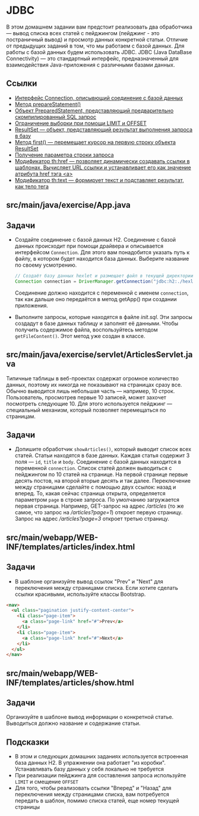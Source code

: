 # JDBC

В этом домашнем задании вам предстоит реализовать два обработчика — вывод списка всех статей с пейджингом (пейджинг - это постраничный вывод) и просмотр данных конкретной статьи. Отличие от предыдущих заданий в том, что мы работаем с базой данных. Для работы с базой данных будем использовать JDBC. JDBC (Java DataBase Connectivity) — это стандартный интерфейс, предназначенный для взаимодействия Java-приложения с различными  базами данных.

## Ссылки

* [Интерфейс Connection, описывющий соединение с базой данных](https://docs.oracle.com/en/java/javase/11/docs/api/java.sql/java/sql/Connection.html)
* [Метод prepareStatement()](https://docs.oracle.com/en/java/javase/11/docs/api/java.sql/java/sql/Connection.html#prepareStatement(java.lang.String))
* [Объект PreparedStatement, представляющий предварительно скомпилированный SQL запрос](https://docs.oracle.com/en/java/javase/11/docs/api/java.sql/java/sql/PreparedStatement.html)
* [Ограничение выборки при помощи LIMIT и OFFSET](https://ru.hexlet.io/courses/rdb-basics/lessons/limit/theory_unit)
* [ResultSet — объект, представляющий результат выполнения запроса в базу](https://docs.oracle.com/en/java/javase/11/docs/api/java.sql/java/sql/ResultSet.html)
* [Метод first() — перемещает курсор на первую строку объекта ResultSet](https://docs.oracle.com/javase/8/docs/api/java/sql/ResultSet.html#first--)
* [Получение параметра строки запроса](https://javaee.github.io/javaee-spec/javadocs/javax/servlet/ServletRequest.html#getParameter-java.lang.String-)
* [Модификатор th:href — позволяет динамически создавать ссылки в шаблонах. Вычисляет URL ссылки и устанавливает его как значение атрибута href тэга \<a\>](https://www.thymeleaf.org/doc/tutorials/3.0/usingthymeleaf.html#link-urls)
* [Модификатор th:text — формирует текст и подставляет результат, как тело тега](https://www.thymeleaf.org/doc/tutorials/3.0/usingthymeleaf.html#using-texts)

## src/main/java/exercise/App.java

## Задачи

* Создайте соединение с базой данных H2. Соединение с базой данных происходит при помощи драйвера и описывается интерфейсом `Connection`. Для этого вам понадобится указать путь к файлу, в котором будет находится база данных. Выберите название по своему усмотрению.

  ```java
  // Создаёт базу данных hexlet и размещает файл в текущей директории
  Connection connection = DriverManager.getConnection("jdbc:h2:./hexlet");
  ```

  Соединение должно находится с переменной с именем `connection`, так как дальше оно передаётся в метод getApp() при создании приложения.

* Выполните запросы, которые находятся в файле *init.sql*. Эти запросы создадут в базе данных таблицу и заполнят её данными. Чтобы получить содержимое файла, воспользуйтесь методом `getFileContent()`. Этот метод уже создан в классе.

## src/main/java/exercise/servlet/ArticlesServlet.java

Типичные таблицы в веб-проектах содержат огромное количество данных, поэтому их никогда не показывают на страницах сразу все. Обычно выводится лишь небольшая часть — например, 10 строк. Пользователь, просмотрев первые 10 записей, может захочет посмотреть следующие 10. Для этого используется пейджинг — специальный механизм, который позволяет перемещаться по страницам.

## Задачи

* Допишите обработчик `showArticles()`, который выводит список всех статей. Статьи находятся в базе данных. Каждая статья содержит 3 поля — `id`, `title` и `body`. Соединение с базой данных находится в переменной `connection`. Список статей должен выводиться с пейджингом по 10 статей на странице. На первой странице первые десять постов, на второй вторые десять и так далее. Переключение между страницами сделайте с помощью двух ссылок: назад и вперед. То, какая сейчас страница открыта, определяется параметром `page` в строке запроса. По умолчанию загружается первая страница. Например, GET-запрос на адрес */articles* (то же самое, что запрос на */articles?page=1*) откроет первую страницу. Запрос на адрес */articles?page=3* откроет третью страницу.

## src/main/webapp/WEB-INF/templates/articles/index.html

## Задачи

* В шаблоне организуйте вывод ссылок "Prev" и "Next" для переключения между страницами списка. Если хотите сделать ссылки красивыми, используйте классы Bootstrap.

```html
<nav>
  <ul class="pagination justify-content-center">
    <li class="page-item">
      <a class="page-link" href="#">Prev</a>
    </li>
    <li class="page-item">
      <a class="page-link" href="#">Next</a>
    </li>
  </ul>
</nav>
```

## src/main/webapp/WEB-INF/templates/articles/show.html

## Задачи

Организуйте в шаблоне вывод информации о конкретной статье. Выводиться должно название и содержание статьи.

## Подсказки

* В этом и следующих домашних заданиях используется встроенная база данных H2. В упражнении она работает "из коробки". Устанавливать базу данных у себя локально не требуется
* При реализации пейджинга для составления запроса используйте `LIMIT` и смещение `OFFSET`
* Для того, чтобы реализовать ссылки "Вперед" и "Назад" для переключения между страницами списка, вам потребуется передать в шаблон, помимо списка статей, еще номер текущей страницы

